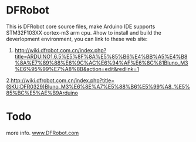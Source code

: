 # DFRobot
This is DFRobot core source files, make Arduino IDE supports STM32F103XX cortex-m3 arm cpu.
#how to install and build the deverlopment environment, you can link to these web site:

1. http://wiki.dfrobot.com.cn/index.php?title=ARDUINO1.6.5%E5%8F%8A%E5%85%B6%E4%BB%A5%E4%B8%8A%E7%89%88%E6%9C%AC%E6%94%AF%E6%8C%81Bluno_M3%E6%95%99%E7%A8%8B&action=edit&redlink=1

2.http://wiki.dfrobot.com.cn/index.php?title=(SKU:DFR0329)Bluno_M3%E6%8E%A7%E5%88%B6%E5%99%A8_%E5%85%BC%E5%AE%B9Arduino
# Todo
more info.
www.DFRobot.com
